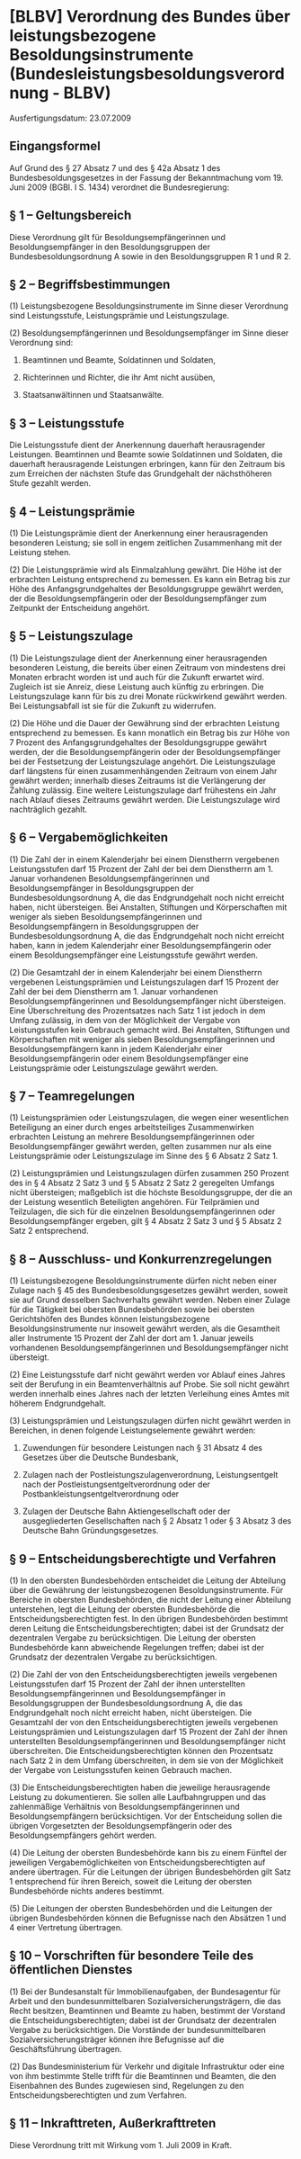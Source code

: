 # [BLBV] Verordnung des Bundes über leistungsbezogene Besoldungsinstrumente  (Bundesleistungsbesoldungsverordnung - BLBV)

Ausfertigungsdatum: 23.07.2009

 

## Eingangsformel

Auf Grund des § 27 Absatz 7 und des § 42a Absatz 1 des Bundesbesoldungsgesetzes in der Fassung der Bekanntmachung vom 19. Juni 2009 (BGBl. I S. 1434) verordnet die Bundesregierung:


## § 1 – Geltungsbereich

Diese Verordnung gilt für Besoldungsempfängerinnen und Besoldungsempfänger in den Besoldungsgruppen der Bundesbesoldungsordnung A sowie in den Besoldungsgruppen R 1 und R 2.


## § 2 – Begriffsbestimmungen

(1) Leistungsbezogene Besoldungsinstrumente im Sinne dieser Verordnung sind Leistungsstufe, Leistungsprämie und Leistungszulage.

(2) Besoldungsempfängerinnen und Besoldungsempfänger im Sinne dieser Verordnung sind:

1. Beamtinnen und Beamte, Soldatinnen und Soldaten,

2. Richterinnen und Richter, die ihr Amt nicht ausüben,

3. Staatsanwältinnen und Staatsanwälte.


## § 3 – Leistungsstufe

Die Leistungsstufe dient der Anerkennung dauerhaft herausragender Leistungen. Beamtinnen und Beamte sowie Soldatinnen und Soldaten, die dauerhaft herausragende Leistungen erbringen, kann für den Zeitraum bis zum Erreichen der nächsten Stufe das Grundgehalt der nächsthöheren Stufe gezahlt werden.


## § 4 – Leistungsprämie

(1) Die Leistungsprämie dient der Anerkennung einer herausragenden besonderen Leistung; sie soll in engem zeitlichen Zusammenhang mit der Leistung stehen.

(2) Die Leistungsprämie wird als Einmalzahlung gewährt. Die Höhe ist der erbrachten Leistung entsprechend zu bemessen. Es kann ein Betrag bis zur Höhe des Anfangsgrundgehaltes der Besoldungsgruppe gewährt werden, der die Besoldungsempfängerin oder der Besoldungsempfänger zum Zeitpunkt der Entscheidung angehört.


## § 5 – Leistungszulage

(1) Die Leistungszulage dient der Anerkennung einer herausragenden besonderen Leistung, die bereits über einen Zeitraum von mindestens drei Monaten erbracht worden ist und auch für die Zukunft erwartet wird. Zugleich ist sie Anreiz, diese Leistung auch künftig zu erbringen. Die Leistungszulage kann für bis zu drei Monate rückwirkend gewährt werden. Bei Leistungsabfall ist sie für die Zukunft zu widerrufen.

(2) Die Höhe und die Dauer der Gewährung sind der erbrachten Leistung entsprechend zu bemessen. Es kann monatlich ein Betrag bis zur Höhe von 7 Prozent des Anfangsgrundgehaltes der Besoldungsgruppe gewährt werden, der die Besoldungsempfängerin oder der Besoldungsempfänger bei der Festsetzung der Leistungszulage angehört. Die Leistungszulage darf längstens für einen zusammenhängenden Zeitraum von einem Jahr gewährt werden; innerhalb dieses Zeitraums ist die Verlängerung der Zahlung zulässig. Eine weitere Leistungszulage darf frühestens ein Jahr nach Ablauf dieses Zeitraums gewährt werden. Die Leistungszulage wird nachträglich gezahlt.


## § 6 – Vergabemöglichkeiten

(1) Die Zahl der in einem Kalenderjahr bei einem Dienstherrn vergebenen Leistungsstufen darf 15 Prozent der Zahl der bei dem Dienstherrn am 1. Januar vorhandenen Besoldungsempfängerinnen und Besoldungsempfänger in Besoldungsgruppen der Bundesbesoldungsordnung A, die das Endgrundgehalt noch nicht erreicht haben, nicht übersteigen. Bei Anstalten, Stiftungen und Körperschaften mit weniger als sieben Besoldungsempfängerinnen und Besoldungsempfängern in Besoldungsgruppen der Bundesbesoldungsordnung A, die das Endgrundgehalt noch nicht erreicht haben, kann in jedem Kalenderjahr einer Besoldungsempfängerin oder einem Besoldungsempfänger eine Leistungsstufe gewährt werden.

(2) Die Gesamtzahl der in einem Kalenderjahr bei einem Dienstherrn vergebenen Leistungsprämien und Leistungszulagen darf 15 Prozent der Zahl der bei dem Dienstherrn am 1. Januar vorhandenen Besoldungsempfängerinnen und Besoldungsempfänger nicht übersteigen. Eine Überschreitung des Prozentsatzes nach Satz 1 ist jedoch in dem Umfang zulässig, in dem von der Möglichkeit der Vergabe von Leistungsstufen kein Gebrauch gemacht wird. Bei Anstalten, Stiftungen und Körperschaften mit weniger als sieben Besoldungsempfängerinnen und Besoldungsempfängern kann in jedem Kalenderjahr einer Besoldungsempfängerin oder einem Besoldungsempfänger eine Leistungsprämie oder Leistungszulage gewährt werden.


## § 7 – Teamregelungen

(1) Leistungsprämien oder Leistungszulagen, die wegen einer wesentlichen Beteiligung an einer durch enges arbeitsteiliges Zusammenwirken erbrachten Leistung an mehrere Besoldungsempfängerinnen oder Besoldungsempfänger gewährt werden, gelten zusammen nur als eine Leistungsprämie oder Leistungszulage im Sinne des § 6 Absatz 2 Satz 1.

(2) Leistungsprämien und Leistungszulagen dürfen zusammen 250 Prozent des in § 4 Absatz 2 Satz 3 und § 5 Absatz 2 Satz 2 geregelten Umfangs nicht übersteigen; maßgeblich ist die höchste Besoldungsgruppe, der die an der Leistung wesentlich Beteiligten angehören. Für Teilprämien und Teilzulagen, die sich für die einzelnen Besoldungsempfängerinnen oder Besoldungsempfänger ergeben, gilt § 4 Absatz 2 Satz 3 und § 5 Absatz 2 Satz 2 entsprechend.


## § 8 – Ausschluss- und Konkurrenzregelungen

(1) Leistungsbezogene Besoldungsinstrumente dürfen nicht neben einer Zulage nach § 45 des Bundesbesoldungsgesetzes gewährt werden, soweit sie auf Grund desselben Sachverhalts gewährt werden. Neben einer Zulage für die Tätigkeit bei obersten Bundesbehörden sowie bei obersten Gerichtshöfen des Bundes können leistungsbezogene Besoldungsinstrumente nur insoweit gewährt werden, als die Gesamtheit aller Instrumente 15 Prozent der Zahl der dort am 1. Januar jeweils vorhandenen Besoldungsempfängerinnen und Besoldungsempfänger nicht übersteigt.

(2) Eine Leistungsstufe darf nicht gewährt werden vor Ablauf eines Jahres seit der Berufung in ein Beamtenverhältnis auf Probe. Sie soll nicht gewährt werden innerhalb eines Jahres nach der letzten Verleihung eines Amtes mit höherem Endgrundgehalt.

(3) Leistungsprämien und Leistungszulagen dürfen nicht gewährt werden in Bereichen, in denen folgende Leistungselemente gewährt werden:

1. Zuwendungen für besondere Leistungen nach § 31 Absatz 4 des Gesetzes über die Deutsche Bundesbank,

2. Zulagen nach der Postleistungszulagenverordnung, Leistungsentgelt nach der Postleistungsentgeltverordnung oder der Postbankleistungsentgeltverordnung oder

3. Zulagen der Deutsche Bahn Aktiengesellschaft oder der ausgegliederten Gesellschaften nach § 2 Absatz 1 oder § 3 Absatz 3 des Deutsche Bahn Gründungsgesetzes.


## § 9 – Entscheidungsberechtigte und Verfahren

(1) In den obersten Bundesbehörden entscheidet die Leitung der Abteilung über die Gewährung der leistungsbezogenen Besoldungsinstrumente. Für Bereiche in obersten Bundesbehörden, die nicht der Leitung einer Abteilung unterstehen, legt die Leitung der obersten Bundesbehörde die Entscheidungsberechtigten fest. In den übrigen Bundesbehörden bestimmt deren Leitung die Entscheidungsberechtigten; dabei ist der Grundsatz der dezentralen Vergabe zu berücksichtigen. Die Leitung der obersten Bundesbehörde kann abweichende Regelungen treffen; dabei ist der Grundsatz der dezentralen Vergabe zu berücksichtigen.

(2) Die Zahl der von den Entscheidungsberechtigten jeweils vergebenen Leistungsstufen darf 15 Prozent der Zahl der ihnen unterstellten Besoldungsempfängerinnen und Besoldungsempfänger in Besoldungsgruppen der Bundesbesoldungsordnung A, die das Endgrundgehalt noch nicht erreicht haben, nicht übersteigen. Die Gesamtzahl der von den Entscheidungsberechtigten jeweils vergebenen Leistungsprämien und Leistungszulagen darf 15 Prozent der Zahl der ihnen unterstellten Besoldungsempfängerinnen und Besoldungsempfänger nicht überschreiten. Die Entscheidungsberechtigten können den Prozentsatz nach Satz 2 in dem Umfang überschreiten, in dem sie von der Möglichkeit der Vergabe von Leistungsstufen keinen Gebrauch machen.

(3) Die Entscheidungsberechtigten haben die jeweilige herausragende Leistung zu dokumentieren. Sie sollen alle Laufbahngruppen und das zahlenmäßige Verhältnis von Besoldungsempfängerinnen und Besoldungsempfängern berücksichtigen. Vor der Entscheidung sollen die übrigen Vorgesetzten der Besoldungsempfängerin oder des Besoldungsempfängers gehört werden.

(4) Die Leitung der obersten Bundesbehörde kann bis zu einem Fünftel der jeweiligen Vergabemöglichkeiten von Entscheidungsberechtigten auf andere übertragen. Für die Leitungen der übrigen Bundesbehörden gilt Satz 1 entsprechend für ihren Bereich, soweit die Leitung der obersten Bundesbehörde nichts anderes bestimmt.

(5) Die Leitungen der obersten Bundesbehörden und die Leitungen der übrigen Bundesbehörden können die Befugnisse nach den Absätzen 1 und 4 einer Vertretung übertragen.


## § 10 – Vorschriften für besondere Teile des öffentlichen Dienstes

(1) Bei der Bundesanstalt für Immobilienaufgaben, der Bundesagentur für Arbeit und den bundesunmittelbaren Sozialversicherungsträgern, die das Recht besitzen, Beamtinnen und Beamte zu haben, bestimmt der Vorstand die Entscheidungsberechtigten; dabei ist der Grundsatz der dezentralen Vergabe zu berücksichtigen. Die Vorstände der bundesunmittelbaren Sozialversicherungsträger können ihre Befugnisse auf die Geschäftsführung übertragen.

(2) Das Bundesministerium für Verkehr und digitale Infrastruktur oder eine von ihm bestimmte Stelle trifft für die Beamtinnen und Beamten, die den Eisenbahnen des Bundes zugewiesen sind, Regelungen zu den Entscheidungsberechtigten und zum Verfahren.


## § 11 – Inkrafttreten, Außerkrafttreten

Diese Verordnung tritt mit Wirkung vom 1. Juli 2009 in Kraft.
